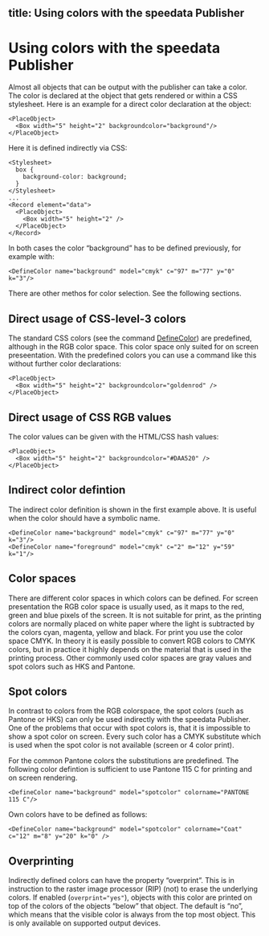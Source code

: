 title: Using colors with the speedata Publisher
---
Using colors with the speedata Publisher
========================================

Almost all objects that can be output with the publisher can take a color. The color is declared at the object that gets rendered or within a CSS stylesheet. Here is an example for a direct color declaration at the object:


    <PlaceObject>
      <Box width="5" height="2" backgroundcolor="background"/>
    </PlaceObject>

Here it is defined indirectly via CSS:


    <Stylesheet>
      box {
        background-color: background;
      }
    </Stylesheet>
    ...
    <Record element="data">
      <PlaceObject>
        <Box width="5" height="2" />
      </PlaceObject>
    </Record>


In both cases the color “background” has to be defined previously, for example with:

    <DefineColor name="background" model="cmyk" c="97" m="77" y="0" k="3"/>

There are other methos for color selection. See the following sections.

Direct usage of CSS-level-3 colors
----------------------------------

The standard CSS colors (see the command [DefineColor](../commands-en/definecolor.html)) are predefined, although in the RGB color space. This color space only suited for on screen preseentation. With the predefined colors you can use a command like this without further color declarations:

    <PlaceObject>
      <Box width="5" height="2" backgroundcolor="goldenrod" />
    </PlaceObject>


Direct usage of CSS RGB values
------------------------------

The color values can be given with the HTML/CSS hash values:

    <PlaceObject>
      <Box width="5" height="2" backgroundcolor="#DAA520" />
    </PlaceObject>

Indirect color defintion
------------------------

The indirect color definition is shown in the first example above. It is useful when the color should have a symbolic name.

    <DefineColor name="background" model="cmyk" c="97" m="77" y="0" k="3"/>
    <DefineColor name="foreground" model="cmyk" c="2" m="12" y="59" k="1"/>


Color spaces
------------

There are different color spaces in which colors can be defined. For screen presentation the RGB color space is usually used, as it maps to the red, green and blue pixels of the screen. It is not suitable for print, as the printing colors are normally placed on white paper where the light is subtracted by the colors cyan, magenta, yellow and black. For print you use the color space CMYK. In theory it is easily possible to convert RGB colors to CMYK colors, but in practice it highly depends on the material that is used in the printing process. Other commonly used color spaces are gray values and spot colors such as HKS and Pantone.

Spot colors
-----------

In contrast to colors from the RGB colorspace, the spot colors (such as
Pantone or HKS) can only be used indirectly with the speedata Publisher. One
of the problems that occur with spot colors is, that it is impossible to show
a spot color on screen. Every such color has a CMYK substitute which is used
when  the spot color is not available (screen or 4 color print).

For the common Pantone colors the substitutions are predefined. The following color defintion is sufficient to use Pantone 115 C for printing and on screen rendering.

    <DefineColor name="background" model="spotcolor" colorname="PANTONE 115 C"/>


Own colors have to be defined as follows:


    <DefineColor name="background" model="spotcolor" colorname="Coat" c="12" m="8" y="20" k="0" />


Overprinting
------------

Indirectly defined colors can have the property “overprint”. This is in
instruction to the raster image processor (RIP) (not) to erase the underlying
colors. If enabled (`overprint="yes"`), objects with this color are printed on
top of the colors of the objects “below” that object. The default is “no”,
which means that the visible color is always from the top most object. This is
only available on supported output devices.





